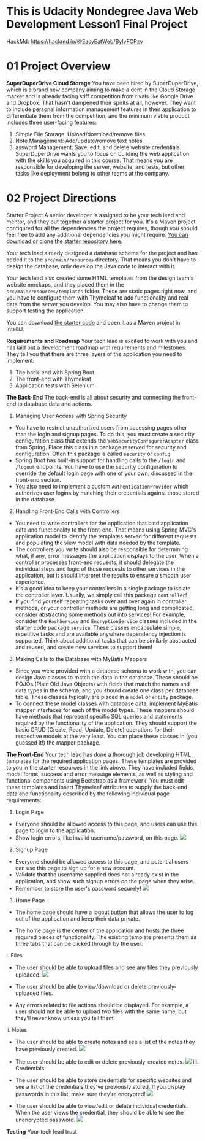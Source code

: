 # This is Udacity Nondegree Java Web Development Lesson1 Final Project
HackMd: https://hackmd.io/@EasyEatWeb/ByIvFCPzv
# 01 Project Overview
**SuperDuperDrive Cloud Storage**
You have been hired by SuperDuperDrive, which is a brand new company aiming to make a dent in the Cloud Storage market and is already facing stiff competition from rivals like Google Drive and Dropbox. That hasn't dampened their spirits at all, however. They want to include personal information management features in their application to differentiate them from the competition, and the minimum viable product includes three user-facing features:

1. Simple File Storage: Upload/download/remove files
2. Note Management: Add/update/remove text notes
3. assword Management: Save, edit, and delete website credentials.
SuperDuperDrive wants you to focus on building the web application with the skills you acquired in this course. That means you are responsible for developing the server, website, and tests, but other tasks like deployment belong to other teams at the company.

# 02 Project Directions
Starter Project
A senior developer is assigned to be your tech lead and mentor, and they put together a starter project for you. It's a Maven project configured for all the dependencies the project requires, though you should feel free to add any additional dependencies you might require. [You can download or clone the starter repository here.](https://github.com/udacity/nd035-c1-spring-boot-basics-project-starter/tree/master/starter/cloudstorage)

Your tech lead already designed a database schema for the project and has added it to the `src/main/resources` directory. That means you don't have to design the database, only develop the Java code to interact with it.

Your tech lead also created some HTML templates from the design team's website mockups, and they placed them in the `src/main/resources/templates` folder. These are static pages right now, and you have to configure them with Thymeleaf to add functionality and real data from the server you develop. You may also have to change them to support testing the application.

You can download [the starter code](https://github.com/udacity/nd035-c1-spring-boot-basics-project-starter/tree/master/starter/cloudstorage) and open it as a Maven project in IntelliJ.

**Requirements and Roadmap**
Your tech lead is excited to work with you and has laid out a development roadmap with requirements and milestones. They tell you that there are three layers of the application you need to implement:

1. The back-end with Spring Boot
2. The front-end with Thymeleaf
3. Application tests with Selenium


**The Back-End**
The back-end is all about security and connecting the front-end to database data and actions.

1. Managing User Access with Spring Security
* You have to restrict unauthorized users from accessing pages other than the login and signup pages. To do this, you must create a security configuration class that extends the `WebSecurityConfigurerAdapter` class from Spring. Place this class in a package reserved for security and configuration. Often this package is called `security` or `config`.
* Spring Boot has built-in support for handling calls to the `/login` and `/logout` endpoints. You have to use the security configuration to override the default login page with one of your own, discussed in the front-end section.
* You also need to implement a custom `AuthenticationProvider` which authorizes user logins by matching their credentials against those stored in the database.
2. Handling Front-End Calls with Controllers
* You need to write controllers for the application that bind application data and functionality to the front-end. That means using Spring MVC's application model to identify the templates served for different requests and populating the view model with data needed by the template.
* The controllers you write should also be responsible for determining what, if any, error messages the application displays to the user. When a controller processes front-end requests, it should delegate the individual steps and logic of those requests to other services in the application, but it should interpret the results to ensure a smooth user experience.
* It's a good idea to keep your controllers in a single package to isolate the controller layer. Usually, we simply call this package `controller`!
* If you find yourself repeating tasks over and over again in controller methods, or your controller methods are getting long and complicated, consider abstracting some methods out into services! For example, consider the `HashService` and `EncryptionService` classes included in the starter code package `service`. These classes encapsulate simple, repetitive tasks and are available anywhere dependency injection is supported. Think about additional tasks that can be similarly abstracted and reused, and create new services to support them!

3. Making Calls to the Database with MyBatis Mappers
* Since you were provided with a database schema to work with, you can design Java classes to match the data in the database. These should be POJOs (Plain Old Java Objects) with fields that match the names and data types in the schema, and you should create one class per database table. These classes typically are placed in a `model` or `entity` package.
* To connect these model classes with database data, implement MyBatis mapper interfaces for each of the model types. These mappers should have methods that represent specific SQL queries and statements required by the functionality of the application. They should support the basic CRUD (Create, Read, Update, Delete) operations for their respective models at the very least. You can place these classes in (you guessed it!) the mapper package.

**The Front-End**
Your tech lead has done a thorough job developing HTML templates for the required application pages. These templates are provided to you in the starter resources in the link above. They have included fields, modal forms, success and error message elements, as well as styling and functional components using Bootstrap as a framework. You must edit these templates and insert Thymeleaf attributes to supply the back-end data and functionality described by the following individual page requirements:

1. Login Page
* Everyone should be allowed access to this page, and users can use this page to login to the application.
* Show login errors, like invalid username/password, on this page.
![](https://video.udacity-data.com/topher/2020/March/5e698e86_screen-shot-2020-03-11-at-6.20.37-pm/screen-shot-2020-03-11-at-6.20.37-pm.png)

2. Signup Page
* Everyone should be allowed access to this page, and potential users can use this page to sign up for a new account.
* Validate that the username supplied does not already exist in the application, and show such signup errors on the page when they arise.
* Remember to store the user's password securely!
![](https://video.udacity-data.com/topher/2020/March/5e698ee3_screen-shot-2020-03-11-at-6.22.13-pm/screen-shot-2020-03-11-at-6.22.13-pm.png)

3. Home Page
* The home page should have a logout button that allows the user to log out of the application and keep their data private.

* The home page is the center of the application and hosts the three required pieces of functionality. The existing template presents them as three tabs that can be clicked through by the user:

i. Files

* The user should be able to upload files and see any files they previously uploaded.
![](https://video.udacity-data.com/topher/2020/March/5e698f20_screen-shot-2020-03-11-at-6.23.09-pm/screen-shot-2020-03-11-at-6.23.09-pm.png)

* The user should be able to view/download or delete previously-uploaded files.

* Any errors related to file actions should be displayed. For example, a user should not be able to upload two files with the same name, but they'll never know unless you tell them!

ii. Notes

* The user should be able to create notes and see a list of the notes they have previously created.
![](https://video.udacity-data.com/topher/2020/March/5e698f5a_screen-shot-2020-03-11-at-6.24.09-pm/screen-shot-2020-03-11-at-6.24.09-pm.png)

* The user should be able to edit or delete previously-created notes.
![](https://video.udacity-data.com/topher/2020/March/5e698f98_screen-shot-2020-03-11-at-6.25.12-pm/screen-shot-2020-03-11-at-6.25.12-pm.png)
iii. Credentials:
* The user should be able to store credentials for specific websites and see a list of the credentials they've previously stored. If you display passwords in this list, make sure they're encrypted!
![](https://video.udacity-data.com/topher/2020/March/5e699026_screen-shot-2020-03-11-at-6.27.32-pm/screen-shot-2020-03-11-at-6.27.32-pm.png)
* The user should be able to view/edit or delete individual credentials. When the user views the credential, they should be able to see the unencrypted password.
![](https://video.udacity-data.com/topher/2020/March/5e69905a_screen-shot-2020-03-11-at-6.28.26-pm/screen-shot-2020-03-11-at-6.28.26-pm.png)

**Testing**
Your tech lead trust
